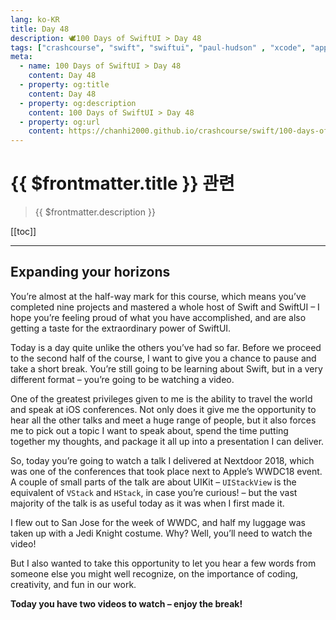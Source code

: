 ```yaml
---
lang: ko-KR
title: Day 48
description: 🕊️100 Days of SwiftUI > Day 48
tags: ["crashcourse", "swift", "swiftui", "paul-hudson" , "xcode", "appstore"]
meta:
  - name: 100 Days of SwiftUI > Day 48
    content: Day 48
  - property: og:title
    content: Day 48
  - property: og:description
    content: 100 Days of SwiftUI > Day 48
  - property: og:url
    content: https://chanhi2000.github.io/crashcourse/swift/100-days-of-swiftui/48.html
---
```


# {{ $frontmatter.title }} 관련

> {{ $frontmatter.description }}

[[toc]]

---

## Expanding your horizons

<YouTube id="U1gP4EcT_wQ"/>

You’re almost at the half-way mark for this course, which means you’ve completed nine projects and mastered a whole host of Swift and SwiftUI – I hope you’re feeling proud of what you have accomplished, and are also getting a taste for the extraordinary power of SwiftUI.

Today is a day quite unlike the others you’ve had so far. Before we proceed to the second half of the course, I want to give you a chance to pause and take a short break. You’re still going to be learning about Swift, but in a very different format – you’re going to be watching a video.

One of the greatest privileges given to me is the ability to travel the world and speak at iOS conferences. Not only does it give me the opportunity to hear all the other talks and meet a huge range of people, but it also forces me to pick out a topic I want to speak about, spend the time putting together my thoughts, and package it all up into a presentation I can deliver.

So, today you’re going to watch a talk I delivered at Nextdoor 2018, which was one of the conferences that took place next to Apple’s WWDC18 event. A couple of small parts of the talk are about UIKit – `UIStackView` is the equivalent of `VStack` and `HStack`, in case you’re curious! – but the vast majority of the talk is as useful today as it was when I first made it.

I flew out to San Jose for the week of WWDC, and half my luggage was taken up with a Jedi Knight costume. Why? Well, you’ll need to watch the video!

But I also wanted to take this opportunity to let you hear a few words from someone else you might well recognize, on the importance of coding, creativity, and fun in our work.

__Today you have two videos to watch – enjoy the break!__

<VideoPlayer 
  src="https://i.vimeocdn.com/video/1299520224-574f93c3c25a587238307c48663577947d8eb7519d7727ff5?mw=400&mh=400" />